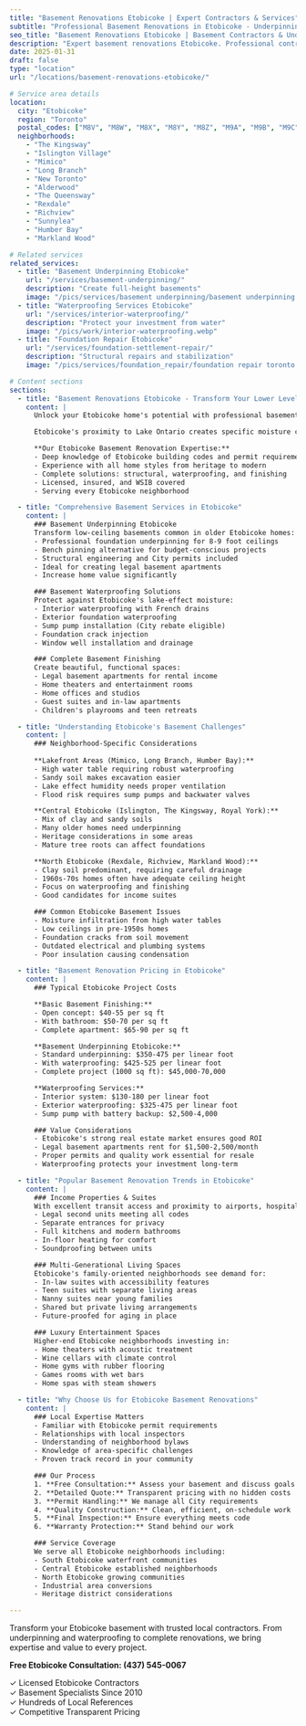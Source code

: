 ```yaml
---
title: "Basement Renovations Etobicoke | Expert Contractors & Services"
subtitle: "Professional Basement Renovations in Etobicoke - Underpinning, Waterproofing & Finishing"
seo_title: "Basement Renovations Etobicoke | Basement Contractors & Underpinning"
description: "Expert basement renovations Etobicoke. Professional contractors for basement underpinning, waterproofing, and finishing. Serving all Etobicoke neighborhoods. Free quotes."
date: 2025-01-31
draft: false
type: "location"
url: "/locations/basement-renovations-etobicoke/"

# Service area details
location:
  city: "Etobicoke"
  region: "Toronto"
  postal_codes: ["M8V", "M8W", "M8X", "M8Y", "M8Z", "M9A", "M9B", "M9C", "M9P", "M9R", "M9V", "M9W"]
  neighborhoods:
    - "The Kingsway"
    - "Islington Village"
    - "Mimico"
    - "Long Branch"
    - "New Toronto"
    - "Alderwood"
    - "The Queensway"
    - "Rexdale"
    - "Richview"
    - "Sunnylea"
    - "Humber Bay"
    - "Markland Wood"

# Related services
related_services:
  - title: "Basement Underpinning Etobicoke"
    url: "/services/basement-underpinning/"
    description: "Create full-height basements"
    image: "/pics/services/basement underpinning/basement underpinning toronto.webp"
  - title: "Waterproofing Services Etobicoke"
    url: "/services/interior-waterproofing/"
    description: "Protect your investment from water"
    image: "/pics/work/interior-waterproofing.webp"
  - title: "Foundation Repair Etobicoke"
    url: "/services/foundation-settlement-repair/"
    description: "Structural repairs and stabilization"
    image: "/pics/services/foundation_repair/foundation repair toronto.webp"

# Content sections
sections:
  - title: "Basement Renovations Etobicoke - Transform Your Lower Level"
    content: |
      Unlock your Etobicoke home's potential with professional basement renovations. As experienced basement contractors serving Etobicoke since 2010, we understand the unique characteristics of homes throughout this diverse Toronto borough - from century homes in The Kingsway to post-war bungalows in Mimico.

      Etobicoke's proximity to Lake Ontario creates specific moisture challenges, while varying soil conditions from the Humber River valley to the Queensway require specialized expertise. Whether you need basement underpinning to gain ceiling height, waterproofing to combat moisture, or complete finishing for a legal basement apartment, we deliver exceptional results.

      **Our Etobicoke Basement Renovation Expertise:**
      - Deep knowledge of Etobicoke building codes and permit requirements
      - Experience with all home styles from heritage to modern
      - Complete solutions: structural, waterproofing, and finishing
      - Licensed, insured, and WSIB covered
      - Serving every Etobicoke neighborhood

  - title: "Comprehensive Basement Services in Etobicoke"
    content: |
      ### Basement Underpinning Etobicoke
      Transform low-ceiling basements common in older Etobicoke homes:
      - Professional foundation underpinning for 8-9 foot ceilings
      - Bench pinning alternative for budget-conscious projects
      - Structural engineering and City permits included
      - Ideal for creating legal basement apartments
      - Increase home value significantly

      ### Basement Waterproofing Solutions
      Protect against Etobicoke's lake-effect moisture:
      - Interior waterproofing with French drains
      - Exterior foundation waterproofing
      - Sump pump installation (City rebate eligible)
      - Foundation crack injection
      - Window well installation and drainage

      ### Complete Basement Finishing
      Create beautiful, functional spaces:
      - Legal basement apartments for rental income
      - Home theaters and entertainment rooms
      - Home offices and studios
      - Guest suites and in-law apartments
      - Children's playrooms and teen retreats

  - title: "Understanding Etobicoke's Basement Challenges"
    content: |
      ### Neighborhood-Specific Considerations
      
      **Lakefront Areas (Mimico, Long Branch, Humber Bay):**
      - High water table requiring robust waterproofing
      - Sandy soil makes excavation easier
      - Lake effect humidity needs proper ventilation
      - Flood risk requires sump pumps and backwater valves

      **Central Etobicoke (Islington, The Kingsway, Royal York):**
      - Mix of clay and sandy soils
      - Many older homes need underpinning
      - Heritage considerations in some areas
      - Mature tree roots can affect foundations

      **North Etobicoke (Rexdale, Richview, Markland Wood):**
      - Clay soil predominant, requiring careful drainage
      - 1960s-70s homes often have adequate ceiling height
      - Focus on waterproofing and finishing
      - Good candidates for income suites

      ### Common Etobicoke Basement Issues
      - Moisture infiltration from high water tables
      - Low ceilings in pre-1950s homes
      - Foundation cracks from soil movement
      - Outdated electrical and plumbing systems
      - Poor insulation causing condensation

  - title: "Basement Renovation Pricing in Etobicoke"
    content: |
      ### Typical Etobicoke Project Costs

      **Basic Basement Finishing:**
      - Open concept: $40-55 per sq ft
      - With bathroom: $50-70 per sq ft
      - Complete apartment: $65-90 per sq ft

      **Basement Underpinning Etobicoke:**
      - Standard underpinning: $350-475 per linear foot
      - With waterproofing: $425-525 per linear foot
      - Complete project (1000 sq ft): $45,000-70,000

      **Waterproofing Services:**
      - Interior system: $130-180 per linear foot
      - Exterior waterproofing: $325-475 per linear foot
      - Sump pump with battery backup: $2,500-4,000

      ### Value Considerations
      - Etobicoke's strong real estate market ensures good ROI
      - Legal basement apartments rent for $1,500-2,500/month
      - Proper permits and quality work essential for resale
      - Waterproofing protects your investment long-term

  - title: "Popular Basement Renovation Trends in Etobicoke"
    content: |
      ### Income Properties & Suites
      With excellent transit access and proximity to airports, hospitals, and colleges, Etobicoke basement apartments are in high demand:
      - Legal second units meeting all codes
      - Separate entrances for privacy
      - Full kitchens and modern bathrooms
      - In-floor heating for comfort
      - Soundproofing between units

      ### Multi-Generational Living Spaces
      Etobicoke's family-oriented neighborhoods see demand for:
      - In-law suites with accessibility features
      - Teen suites with separate living areas
      - Nanny suites near young families
      - Shared but private living arrangements
      - Future-proofed for aging in place

      ### Luxury Entertainment Spaces
      Higher-end Etobicoke neighborhoods investing in:
      - Home theaters with acoustic treatment
      - Wine cellars with climate control
      - Home gyms with rubber flooring
      - Games rooms with wet bars
      - Home spas with steam showers

  - title: "Why Choose Us for Etobicoke Basement Renovations"
    content: |
      ### Local Expertise Matters
      - Familiar with Etobicoke permit requirements
      - Relationships with local inspectors
      - Understanding of neighborhood bylaws
      - Knowledge of area-specific challenges
      - Proven track record in your community

      ### Our Process
      1. **Free Consultation:** Assess your basement and discuss goals
      2. **Detailed Quote:** Transparent pricing with no hidden costs
      3. **Permit Handling:** We manage all City requirements
      4. **Quality Construction:** Clean, efficient, on-schedule work
      5. **Final Inspection:** Ensure everything meets code
      6. **Warranty Protection:** Stand behind our work

      ### Service Coverage
      We serve all Etobicoke neighborhoods including:
      - South Etobicoke waterfront communities
      - Central Etobicoke established neighborhoods  
      - North Etobicoke growing communities
      - Industrial area conversions
      - Heritage district considerations

---
```


Transform your Etobicoke basement with trusted local contractors. From underpinning and waterproofing to complete renovations, we bring expertise and value to every project.

**Free Etobicoke Consultation: (437) 545-0067**

✓ Licensed Etobicoke Contractors  
✓ Basement Specialists Since 2010  
✓ Hundreds of Local References  
✓ Competitive Transparent Pricing